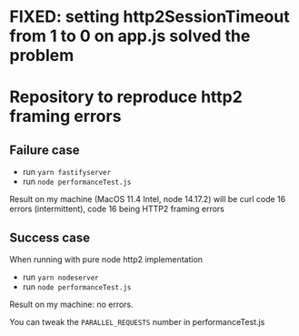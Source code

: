 # FIXED: setting http2SessionTimeout from 1 to 0 on app.js solved the problem

# Repository to reproduce http2 framing errors

## Failure case
* run `yarn fastifyserver`
* run `node performanceTest.js`

Result on my machine (MacOS 11.4 Intel, node 14.17.2) will be curl code 16 errors (intermittent), code 16 being HTTP2 framing errors


## Success case
When running with pure node http2 implementation

* run `yarn nodeserver`
* run `node performanceTest.js`

Result on my machine: no errors.

You can tweak the `PARALLEL_REQUESTS` number in performanceTest.js

